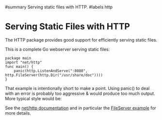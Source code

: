 ﻿#summary Serving static files with HTTP.
#labels http

# Serving Static Files with HTTP

The HTTP package provides good support for efficiently serving static files.

This is a complete Go webserver serving static files:

```
package main
import "net/http"
func main() {
	panic(http.ListenAndServe(":8080", http.FileServer(http.Dir("/usr/share/doc"))))
}
```

That example is intentionally short to make a point.  Using panic() to deal with an error is probably too aggressive & would produce too much output.  More typical style would be:

See the [net/http documentation](http://golang.org/pkg/net/http/) and in particular the [FileServer example](http://golang.org/pkg/net/http/#example_FileServer) for more details.